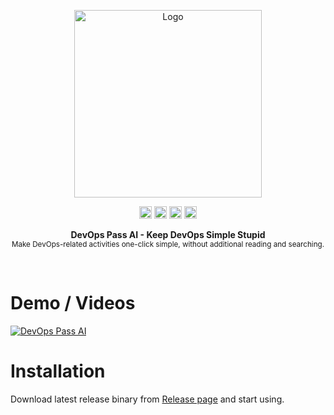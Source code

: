<!-- ⚠️ This README has been generated from the file(s) "blueprint.md" ⚠️--><p align="center">
  <img src="https://static.wixstatic.com/media/09a6dd_eae6b87971dd4d14ba7792cdd237dd76~mv2.png" alt="Logo" width="300" height="auto" />
</p>
<p align="center">
		<a href="https://github.com/devopspass/devopspass"><img alt="Release" src="https://img.shields.io/github/release/devopspass/devopspass.svg" height="20"/></a>
<a href="https://github.com/devopspass/devopspass"><img alt="Build Linux" src="https://github.com/devopspass/devopspass/actions/workflows/linux.yml/badge.svg" height="20"/></a>
<a href="https://github.com/devopspass/devopspass"><img alt="Build Windows" src="https://github.com/devopspass/devopspass/actions/workflows/windows.yml/badge.svg" height="20"/></a>
<a href="https://github.com/devopspass/devopspass"><img alt="Build MacOS" src="https://github.com/devopspass/devopspass/actions/workflows/macos.yml/badge.svg" height="20"/></a>
	</p>

<p align="center">
  <b>DevOps Pass AI - Keep DevOps Simple Stupid</b></br>
  <sub>Make DevOps-related activities one-click simple, without additional reading and searching.<sub>
</p>

<br />


Demo / Videos
=============

[![DevOps Pass AI](https://img.youtube.com/vi/FdZdQPT6TOY/0.jpg)](https://youtu.be/FdZdQPT6TOY)


Installation
============

Download latest release binary from [Release page](https://github.com/devopspass/devopspass/releases) and start using.
